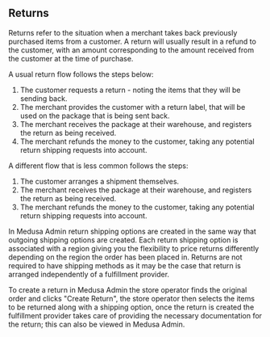 ## Returns

Returns refer to the situation when a merchant takes back previously purchased items from a customer. A return will usually result in a refund to the customer, with an amount corresponding to the amount received from the customer at the time of purchase. 

A usual return flow follows the steps below:

1. The customer requests a return - noting the items that they will be sending back. 
2. The merchant provides the customer with a return label, that will be used on the package that is being sent back.
3. The merchant receives the package at their warehouse, and registers the return as being received.
4. The merchant refunds the money to the customer, taking any potential return shipping requests into account. 

A different flow that is less common follows the steps:

1. The customer arranges a shipment themselves.
2. The merchant receives the package at their warehouse, and registers the return as being received.
3. The merchant refunds the money to the customer, taking any potential return shipping requests into account. 

In Medusa Admin return shipping options are created in the same way that outgoing shipping options are created. Each return shipping option is associated with a region giving you the flexibility to price returns differently depending on the region the order has been placed in. Returns are not required to have shipping methods as it may be the case that return is arranged independently of a fulfillment provider.

To create a return in Medusa Admin the store operator finds the original order and clicks "Create Return", the store operator then selects the items to be returned along with a shipping option, once the return is created the fulfillment provider takes care of providing the necessary documentation for the return; this can also be viewed in Medusa Admin.
